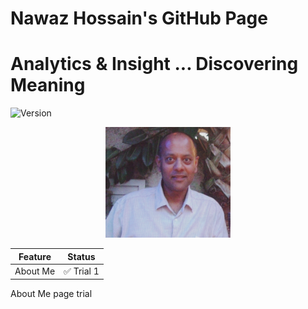 # Nawaz Hossain's GitHub Page

# Analytics & Insight ... Discovering Meaning

![Version](https://img.shields.io/badge/version-1.0-blue)

<!-- ![License](https://img.shields.io/badge/license-MIT-green) -->


<div align="center">
  <img src="Nawaz-Photo-01.gif" alt="Logo" width="200">
</div>

| Feature | Status |
|---------|--------|
| About Me | ✅ Trial 1 |


About Me page trial
